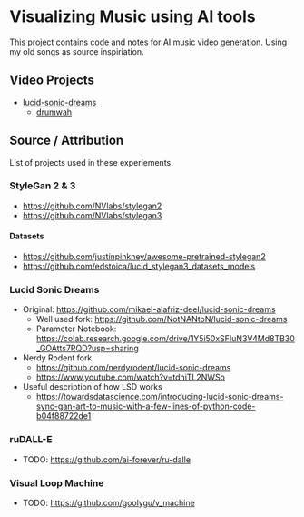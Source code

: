 # Visualizing Music using AI tools
This project contains code and notes for AI music video generation. Using my old songs as source inspiriation.


## Video Projects
* [lucid-sonic-dreams](./lucid-sonic-dreams/)
  * [drumwah](./lucid-sonic-dreams/drumwah.py)


## Source / Attribution
List of projects used in these experiements.

### StyleGan 2 & 3
* https://github.com/NVlabs/stylegan2
* https://github.com/NVlabs/stylegan3

#### Datasets
* https://github.com/justinpinkney/awesome-pretrained-stylegan2
* https://github.com/edstoica/lucid_stylegan3_datasets_models

### Lucid Sonic Dreams
* Original: https://github.com/mikael-alafriz-deel/lucid-sonic-dreams
  * Well used fork: https://github.com/NotNANtoN/lucid-sonic-dreams
  * Parameter Notebook: https://colab.research.google.com/drive/1Y5i50xSFIuN3V4Md8TB30_GOAtts7RQD?usp=sharing
* Nerdy Rodent fork
  * https://github.com/nerdyrodent/lucid-sonic-dreams
  * https://www.youtube.com/watch?v=tdhiTL2NWSo
* Useful description of how LSD works
  * https://towardsdatascience.com/introducing-lucid-sonic-dreams-sync-gan-art-to-music-with-a-few-lines-of-python-code-b04f88722de1

### ruDALL-E
* TODO: https://github.com/ai-forever/ru-dalle

### Visual Loop Machine
* TODO: https://github.com/goolygu/v_machine


